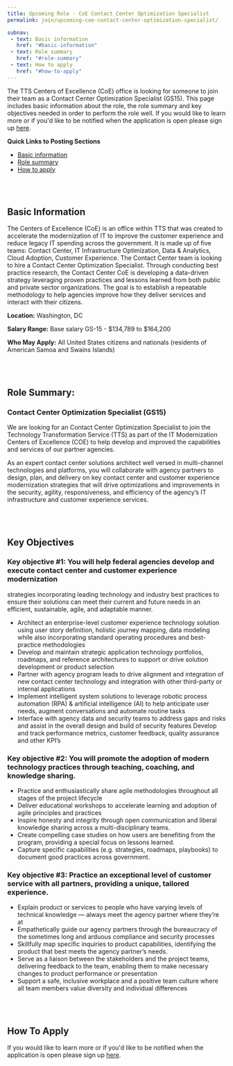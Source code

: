 ```yaml
---
title: Upcoming Role - CoE Contact Center Optimization Specialist
permalink: join/upcoming-coe-contact-center-optimization-specialist/

subnav:
 - text: Basic information
   href: "#basic-information"
 - text: Role summary
   href: "#role-summary"
 - text: How to apply
   href: "#how-to-apply"
---
```


The TTS Centers of Excellence (CoE) office is looking for someone to join their team as a Contact Center Optimization
Specialist (GS15). This page includes basic information about the role, the role summary and key objectives needed in order to perform the role well. If you would like to learn more or if you'd like to be notified when the application is open please sign up [here](https://docs.google.com/forms/d/e/1FAIpQLSft7yLIFYAgxYU9W0FOf2qlxgHy6kZ84aXAMG4R6H3_ra-Ilg/viewform?usp=sf_link).

**Quick Links to Posting Sections**
- [Basic information]({{site.baseurl}}/join/upcoming-CoE-cloud-adoption-specialist/#basic-information)
- [Role summary]({{site.baseurl}}/join/upcoming-CoE-cloud-adoption-specialist/#role-summary)
- [How to apply]({{site.baseurl}}/join/upcoming-CoE-cloud-adoption-specialist/#how-to-apply)


<div class="paragraph"><p><br>
<br></p></div>


## Basic Information

The Centers of Excellence (CoE) is an office within TTS that was created to accelerate the modernization of IT to improve
the customer experience and reduce legacy IT spending across the government. It is made up of five teams: Contact Center, IT
Infrastructure Optimization, Data & Analytics, Cloud Adoption, Customer Experience. The Contact Center team is looking to
hire a Contact Center Optimization Specialist.  Through conducting best practice research, the Contact Center CoE is developing a data-driven strategy leveraging proven practices and lessons learned from both public and private sector organizations. The goal is to establish a repeatable methodology to help agencies improve how they deliver services and interact with their citizens.

**Location:**
Washington, DC

**Salary Range:**
Base salary GS-15 - $134,789 to $164,200

**Who May Apply:**
All United States citizens and nationals (residents of American Samoa and Swains Islands)

<div class="paragraph"><p><br>
<br></p></div>


## Role Summary:

### Contact Center Optimization Specialist (GS15)

We are looking for an Contact Center Optimization Specialist to join the Technology Transformation Service (TTS) as part of the IT Modernization Centers of Excellence (COE)  to help develop and improved the capabilities and services of our partner
agencies.

As an expert contact center solutions architect well versed in multi-channel technologies and platforms, you will collaborate with agency partners to design, plan, and delivery on key contact center and customer experience modernization strategies that will drive optimizations and improvements in the security, agility, responsiveness, and efficiency of the agency’s IT infrastructure and customer experience services.


<div class="paragraph"><p><br>
<br></p></div>

## Key Objectives

### Key objective #1: You will help federal agencies develop and execute contact center and customer experience modernization
strategies incorporating leading technology and industry best practices to ensure their solutions can meet their current
and future needs in an efficient, sustainable, agile, and adaptable manner.

- Architect an enterprise-level customer experience technology solution using user story definition, holistic journey mapping, data modeling while also incorporating standard operating procedures and best-practice methodologies
- Develop and maintain strategic application technology portfolios, roadmaps, and reference architectures to support or drive solution development or product selection
- Partner with agency program leads to drive alignment and integration of new contact center technology and integration with other third-party or internal applications
- Implement intelligent system solutions to leverage robotic process automation (RPA) & artificial intelligence (AI) to help anticipate user needs, augment conversations and automate routine tasks
- Interface with agency data and security teams to address gaps and risks and assist in the overall design and build of security features
Develop and track performance metrics, customer feedback, quality assurance and other KPI’s


### Key objective #2: You will promote the adoption of modern technology practices through teaching, coaching, and knowledge sharing.

- Practice and enthusiastically share agile methodologies throughout all stages of the project lifecycle
- Deliver educational workshops to accelerate learning and adoption of agile principles and practices
- Inspire honesty and integrity through open communication and liberal knowledge sharing across a multi-disciplinary teams.
- Create compelling case studies on how users are benefiting from the program, providing a special focus on lessons learned.
- Capture specific capabilities (e.g. strategies, roadmaps, playbooks) to document good practices across government.


### Key objective #3: Practice an exceptional level of customer service with all partners, providing a unique, tailored experience.

- Explain product or services to people who have varying levels of technical knowledge — always meet the agency partner where they’re at
- Empathetically guide our agency partners through the bureaucracy of the sometimes long and arduous compliance and security processes
- Skillfully map specific inquiries to product capabilities, identifying the product that best meets the agency partner’s needs.
- Serve as a liaison between the stakeholders and the project teams, delivering feedback to the team, enabling them to make necessary changes to product performance or presentation
- Support a safe, inclusive workplace and a positive team culture where all team members value diversity and individual differences


<div class="paragraph"><p><br>
<br></p></div>



## How To Apply

If you would like to learn more or if you'd like to be notified when the application is open please sign up [here](https://docs.google.com/forms/d/e/1FAIpQLSft7yLIFYAgxYU9W0FOf2qlxgHy6kZ84aXAMG4R6H3_ra-Ilg/viewform?usp=sf_link).
